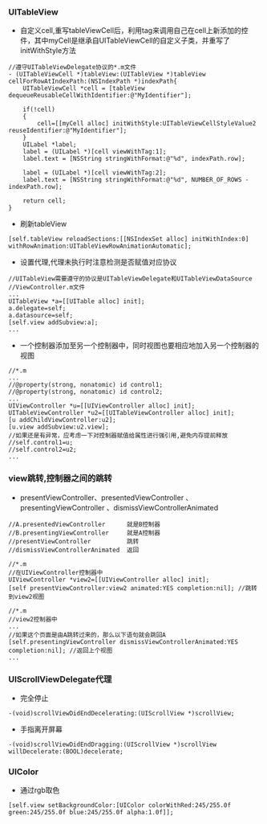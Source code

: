 ### UITableView
+ 自定义cell,重写tableViewCell后，利用tag来调用自己在cell上新添加的控件，其中myCell是继承自UITableViewCell的自定义子类，并重写了initWithStyle方法
```
//遵守UITableViewDelegate协议的*.m文件
- (UITableViewCell *)tableView:(UITableView *)tableView cellForRowAtIndexPath:(NSIndexPath *)indexPath{
    UITableViewCell *cell = [tableView dequeueReusableCellWithIdentifier:@"MyIdentifier"];
 
    if(!cell)
    {
        cell=[[myCell alloc] initWithStyle:UITableViewCellStyleValue2 reuseIdentifier:@"MyIdentifier"];
    }
    UILabel *label;
    label = (UILabel *)[cell viewWithTag:1];
    label.text = [NSString stringWithFormat:@"%d", indexPath.row];
 
    label = (UILabel *)[cell viewWithTag:2];
    label.text = [NSString stringWithFormat:@"%d", NUMBER_OF_ROWS - indexPath.row];
 
    return cell;
}
```
+ 刷新tableView
```
[self.tableView reloadSections:[[NSIndexSet alloc] initWithIndex:0] withRowAnimation:UITableViewRowAnimationAutomatic];
```
+ 设置代理,代理未执行时注意检测是否赋值对应协议
```
//UITableView需要遵守的协议是UITableViewDelegate和UITableViewDataSource
//ViewController.m文件
...
UITableView *a=[[UITable alloc] init];
a.delegate=self;
a.datasource=self;
[self.view addSubview:a];
...
```
+ 一个控制器添加至另一个控制器中，同时视图也要相应地加入另一个控制器的视图
```
//*.m
...
//@property(strong, nonatomic) id control1;
//@property(strong, nonatomic) id control2;
...
UIViewController *u=[[UIViewController alloc] init];
UITableViewController *u2=[[UITableViewController alloc] init];
[u addChildViewController:u2];
[u.view addSubview:u2.view];
//如果还是有异常，应考虑一下对控制器赋值给属性进行强引用,避免内存提前释放
//self.control1=u;
//self.control2=u2;
...
```
### view跳转,控制器之间的跳转
+ presentViewController、presentedViewController 、presentingViewController 、dismissViewControllerAnimated
```
//A.presentedViewController      就是B控制器
//B.presentingViewController     就是A控制器
//presentViewController          跳转
//dismissViewControllerAnimated  返回

//*.m
//在UIViewController控制器中
UIViewController *view2=[[UIViewController alloc] init];
[self presentViewController:view2 animated:YES completion:nil]; //跳转到view2视图

//*.m
//view2控制器中
...
//如果这个页面是由A跳转过来的，那么以下语句就会跳回A
[self.presentingViewController dismissViewControllerAnimated:YES completion:nil]; //返回上个视图
...
```

### UIScrollViewDelegate代理
+ 完全停止
```
-(void)scrollViewDidEndDecelerating:(UIScrollView *)scrollView;
```
+ 手指离开屏幕
```
-(void)scrollViewDidEndDragging:(UIScrollView *)scrollView willDecelerate:(BOOL)decelerate;
```
### UIColor
+ 通过rgb取色
```
[self.view setBackgroundColor:[UIColor colorWithRed:245/255.0f green:245/255.0f blue:245/255.0f alpha:1.0f]];
```
